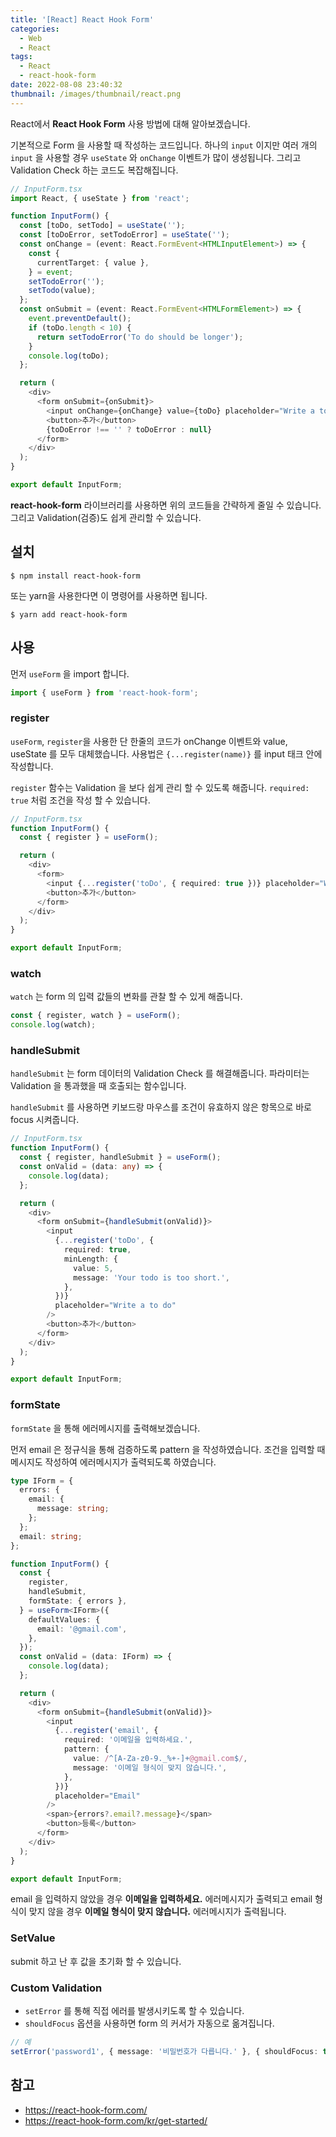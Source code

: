 ```yaml
---
title: '[React] React Hook Form'
categories:
  - Web
  - React
tags:
  - React
  - react-hook-form
date: 2022-08-08 23:40:32
thumbnail: /images/thumbnail/react.png
---
```


React에서 **React Hook Form** 사용 방법에 대해 알아보겠습니다.

기본적으로 Form 을 사용할 때 작성하는 코드입니다. 하나의 `input` 이지만 여러 개의 `input` 을 사용할 경우 `useState` 와 `onChange` 이벤트가 많이 생성됩니다.
그리고 Validation Check 하는 코드도 복잡해집니다.

```ts
// InputForm.tsx
import React, { useState } from 'react';

function InputForm() {
  const [toDo, setTodo] = useState('');
  const [toDoError, setTodoError] = useState('');
  const onChange = (event: React.FormEvent<HTMLInputElement>) => {
    const {
      currentTarget: { value },
    } = event;
    setTodoError('');
    setTodo(value);
  };
  const onSubmit = (event: React.FormEvent<HTMLFormElement>) => {
    event.preventDefault();
    if (toDo.length < 10) {
      return setTodoError('To do should be longer');
    }
    console.log(toDo);
  };

  return (
    <div>
      <form onSubmit={onSubmit}>
        <input onChange={onChange} value={toDo} placeholder="Write a to do" />
        <button>추가</button>
        {toDoError !== '' ? toDoError : null}
      </form>
    </div>
  );
}

export default InputForm;
```

**react-hook-form** 라이브러리를 사용하면 위의 코드들을 간략하게 줄일 수 있습니다. 그리고 Validation(검증)도 쉽게 관리할 수 있습니다.

## 설치

```shell
$ npm install react-hook-form
```

또는 yarn을 사용한다면 이 명령어를 사용하면 됩니다.

```shell
$ yarn add react-hook-form
```

## 사용

먼저 `useForm` 을 import 합니다.

```ts
import { useForm } from 'react-hook-form';
```

### register

`useForm`, `register`을 사용한 단 한줄의 코드가 onChange 이벤트와 value, useState 를 모두 대체했습니다.
사용법은 `{...register(name)}` 를 input 태크 안에 작성합니다.

`register` 함수는 Validation 을 보다 쉽게 관리 할 수 있도록 해줍니다. `required: true` 처럼 조건을 작성 할 수 있습니다.

```ts
// InputForm.tsx
function InputForm() {
  const { register } = useForm();

  return (
    <div>
      <form>
        <input {...register('toDo', { required: true })} placeholder="Write a to do" />
        <button>추가</button>
      </form>
    </div>
  );
}

export default InputForm;
```

### watch

`watch` 는 form 의 입력 값들의 변화를 관찰 할 수 있게 해줍니다.

```ts
const { register, watch } = useForm();
console.log(watch);
```

### handleSubmit

`handleSubmit` 는 form 데이터의 Validation Check 를 해결해줍니다. 파라미터는 Validation 을 통과했을 때 호출되는 함수입니다.

`handleSubmit` 를 사용하면 키보드랑 마우스를 조건이 유효하지 않은 항목으로 바로 focus 시켜줍니다.

```ts
// InputForm.tsx
function InputForm() {
  const { register, handleSubmit } = useForm();
  const onValid = (data: any) => {
    console.log(data);
  };

  return (
    <div>
      <form onSubmit={handleSubmit(onValid)}>
        <input
          {...register('toDo', {
            required: true,
            minLength: {
              value: 5,
              message: 'Your todo is too short.',
            },
          })}
          placeholder="Write a to do"
        />
        <button>추가</button>
      </form>
    </div>
  );
}

export default InputForm;
```

### formState

`formState` 을 통해 에러메시지를 출력해보겠습니다.

먼저 email 은 정규식을 통해 검증하도록 pattern 을 작성하였습니다. 조건을 입력할 때 메시지도 작성하여 에러메시지가 출력되도록 하였습니다.

```ts
type IForm = {
  errors: {
    email: {
      message: string;
    };
  };
  email: string;
};

function InputForm() {
  const {
    register,
    handleSubmit,
    formState: { errors },
  } = useForm<IForm>({
    defaultValues: {
      email: '@gmail.com',
    },
  });
  const onValid = (data: IForm) => {
    console.log(data);
  };

  return (
    <div>
      <form onSubmit={handleSubmit(onValid)}>
        <input
          {...register('email', {
            required: '이메일을 입력하세요.',
            pattern: {
              value: /^[A-Za-z0-9._%+-]+@gmail.com$/,
              message: '이메일 형식이 맞지 않습니다.',
            },
          })}
          placeholder="Email"
        />
        <span>{errors?.email?.message}</span>
        <button>등록</button>
      </form>
    </div>
  );
}

export default InputForm;
```

email 을 입력하지 않았을 경우 **이메일을 입력하세요.** 에러메시지가 출력되고 email 형식이 맞지 않을 경우 **이메일 형식이 맞지 않습니다.** 에러메시지가 출력됩니다.

### SetValue

submit 하고 난 후 값을 초기화 할 수 있습니다.

### Custom Validation

- `setError` 를 통해 직접 에러를 발생시키도록 할 수 있습니다.
- `shouldFocus` 옵션을 사용하면 form 의 커서가 자동으로 옮겨집니다.

```ts
// 예
setError('password1', { message: '비밀번호가 다릅니다.' }, { shouldFocus: true });
```

## 참고

- https://react-hook-form.com/
- https://react-hook-form.com/kr/get-started/
